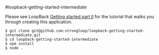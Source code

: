 #loopback-getting-started-intermediate

Please see LoopBack [Getting started part II](http://docs.strongloop.com/display/LB/Getting+started+part+II) for the tutorial that walks you through creating this application.

```
$ git clone git@github.com:strongloop/loopback-getting-started-intermediate.git
$ cd loopback-getting-started-intermediate
$ npm install
$ node .
```
